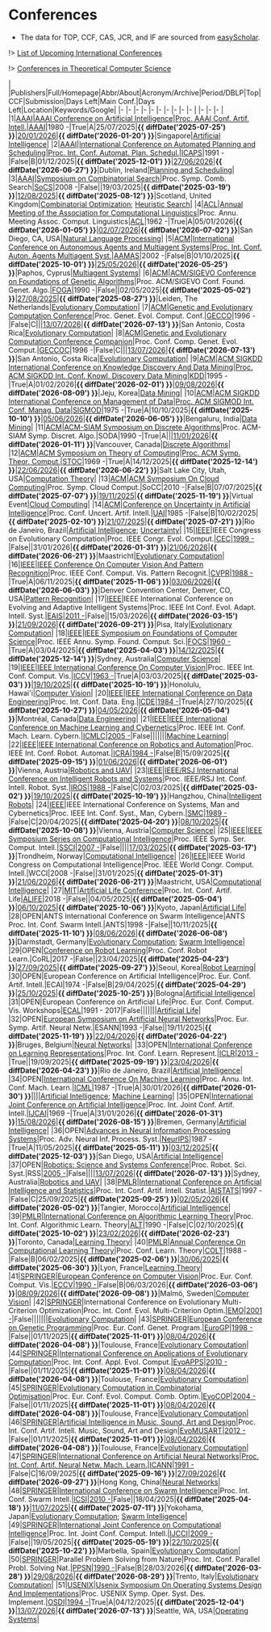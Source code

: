 # Conferences

- The data for TOP, CCF, CAS, JCR, and IF are sourced from [easyScholar](https://www.easyscholar.cc/).

!> [List of Upcoming International Conferences](https://internationalconferencealerts.com/all-events.php)

!> [Conferences in Theoretical Computer Science](https://www.lix.polytechnique.fr/~hermann/conf.php)

|  |Publishers|Full/Homepage|Abbr/About|Acronym/Archive|Period/DBLP|Top|CCF|Submission|Days Left|Main Conf.|Days Left|Location|Keywords/Google|
|- |-         |-            |-         |-              |-          |-  |-  |-         |-        |          |-        |-       |-              |
|1|[AAAI](https://www.aaai.org/)|[AAAI Conference on Artificial Intelligence](https://aaai.org/Conferences/conferences.php)|[Proc. AAAI Conf. Artif. Intell.](https://ojs.aaai.org/index.php/AAAI/about)|[AAAI](https://ojs.aaai.org/index.php/AAAI/issue/archive)|1980 -|True|A|25/07/2025|**{{ diffDate('2025-07-25') }}**|[20/01/2026](https://aaai.org/conference/aaai/aaai-26/)|**{{ diffDate('2026-01-20') }}**|Singapore|[Artificial Intelligence](https://www.google.com/search?q=Artificial+Intelligence)|
|2|[AAAI](https://www.aaai.org/)|[International Conference on Automated Planning and Scheduling](https://www.icaps-conference.org/)|[Proc. Int. Conf. Automat. Plan. Schedul.](https://www.icaps-conference.org/)|[ICAPS](https://ojs.aaai.org/index.php/ICAPS/issue/archive)|1991 -|False|B|01/12/2025|**{{ diffDate('2025-12-01') }}**|[27/06/2026](https://icaps26.icaps-conference.org/)|**{{ diffDate('2026-06-27') }}**|Dublin, Ireland|[Planning and Scheduling](https://www.google.com/search?q=Planning+and+Scheduling)|
|3|[AAAI](https://www.aaai.org/)|[Symposium on Combinatorial Search](http://search-conference.org)|Proc. Symp. Comb. Search|[SoCS](https://ojs.aaai.org/index.php/SOCS/issue/archive)|2008 -|False||19/03/2025|**{{ diffDate('2025-03-19') }}**|[12/08/2025](https://socs25.search-conference.org/)|**{{ diffDate('2025-08-12') }}**|Scotland, United Kingdom|[Combinatorial Optimization](https://www.google.com/search?q=Combinatorial+Optimization); [Heuristic Search](https://www.google.com/search?q=Heuristic+Search)|
|4|[ACL](https://www.aclweb.org/)|[Annual Meeting of the Association for Computational Linguistics](https://aclanthology.org/venues/acl/)|Proc. Annu. Meeting Assoc. Comput. Linguistics|[ACL](https://aclanthology.org/venues/acl/)|1962 -|True|A|05/01/2026|**{{ diffDate('2026-01-05') }}**|[02/07/2026](https://2026.aclweb.org/)|**{{ diffDate('2026-07-02') }}**|San Diego, CA, USA|[Natural Language Processing](https://www.google.com/search?q=Natural+Language+Processing)|
|5|[ACM](https://www.acm.org/)|[International Conference on Autonomous Agents and Multiagent Systems](https://www.ifaamas.org/)|[Proc. Int. Conf. Auton. Agents Multiagent Syst.](https://www.ifaamas.org/)|[AAMAS](https://dl.acm.org/conference/aamas/proceedings)|2002 -|False|B|01/10/2025|**{{ diffDate('2025-10-01') }}**|[25/05/2026](https://cyprusconferences.org/aamas2026/)|**{{ diffDate('2026-05-25') }}**|Paphos, Cyprus|[Multiagent Systems](https://www.google.com/search?q=Multiagent+Systems)|
|6|[ACM](https://www.acm.org/)|[ACM/SIGEVO Conference on Foundations of Genetic Algorithms](https://sig.sigevo.org/FOGAs)|Proc. ACM/SIGEVO Conf. Found. Genet. Algo.|[FOGA](https://dl.acm.org/conference/foga)|1990 -|False||02/05/2025|**{{ diffDate('2025-05-02') }}**|[27/08/2025](https://naco.liacs.nl/foga2025/)|**{{ diffDate('2025-08-27') }}**|Leiden, The Netherlands|[Evolutionary Computation](https://www.google.com/search?q=Evolutionary+Computation)|
|7|[ACM](https://www.acm.org/)|[Genetic and Evolutionary Computation Conference](https://dl.acm.org/conference/gecco)|Proc. Genet. Evol. Comput. Conf.|[GECCO](https://dl.acm.org/conference/gecco)|1996 -|False|C|||[13/07/2026](https://gecco-2026.sigevo.org/HomePage)|**{{ diffDate('2026-07-13') }}**|San Antonio, Costa Rica|[Evolutionary Computation](https://www.google.com/search?q=Evolutionary+Computation)|
|8|[ACM](https://www.acm.org/)|[Genetic and Evolutionary Computation Conference Companion](https://dl.acm.org/conference/gecco)|Proc. Conf. Comp. Genet. Evol. Comput.|[GECCOC](https://dl.acm.org/conference/gecco)|1996 -|False|C|||[13/07/2026](https://gecco-2025.sigevo.org/HomePage)|**{{ diffDate('2026-07-13') }}**|San Antonio, Costa Rica|[Evolutionary Computation](https://www.google.com/search?q=Evolutionary+Computation)|
|9|[ACM](https://www.acm.org/)|[ACM SIGKDD International Conference on Knowledge Discovery And Data Mining](https://kdd.org)|[Proc. ACM SIGKDD Int. Conf. Knowl. Discovery Data Mining](https://kdd.org/about)|[KDD](https://dlnext.acm.org/conference/kdd/proceedings)|1995 -|True|A|01/02/2026|**{{ diffDate('2026-02-01') }}**|[09/08/2026](https://kdd2026.kdd.org/)|**{{ diffDate('2026-08-09') }}**|Jeju, Korea|[Data Mining](https://www.google.com/search?q=Data+Mining)|
|10|[ACM](https://www.acm.org/)|[ACM SIGKDD International Conference on Management of Data](https://sigmod.org/)|[Proc. ACM SIGMOD Int. Conf. Manag. Data](https://sigmod.org/about-sigmod/)|[SIGMOD](https://dl.acm.org/conference/mod/proceedings)|1975 -|True|A|10/10/2025|**{{ diffDate('2025-10-10') }}**|[05/06/2026](https://2026.sigmod.org/)|**{{ diffDate('2026-06-05') }}**|Bengaluru, India|[Data Mining](https://www.google.com/search?q=Data+Mining)|
|11|[ACM](https://www.acm.org/)|[ACM-SIAM Symposium on Discrete Algorithms](https://www.siam.org/conferences-events/siam-conferences)|Proc. ACM-SIAM Symp. Discret. Algo.|SODA|1990 -|True|A|||[11/01/2026](https://www.siam.org/conferences-events/siam-conferences/soda26/)|**{{ diffDate('2026-01-11') }}**|Vancouver, Canada|[Discrete Algorithms](https://www.google.com/search?q=Discrete+Algorithms)|
|12|[ACM](https://www.acm.org/)|[ACM Symposium on Theory of Computing](https://sigact.org/articles/conferences.html)|[Proc. ACM Symp. Theor. Comput.](https://acm-stoc.org/)|[STOC](https://dl.acm.org/conference/stoc)|1969 -|True|A|14/12/2025|**{{ diffDate('2025-12-14') }}**|[22/06/2026](https://acm-stoc.org/stoc2026/)|**{{ diffDate('2026-06-22') }}**|Salt Lake City, Utah, USA|[Computation Theory](https://www.google.com/search?q=Computation+Theory)|
|13|[ACM](https://www.acm.org/)|[ACM Symposium On Cloud Computing](https://acmsocc.org/)|Proc. Symp. Cloud Comput.|SoCC|2010 -|False|B|07/07/2025|**{{ diffDate('2025-07-07') }}**|[19/11/2025](https://acmsocc.org/2025/index.html)|**{{ diffDate('2025-11-19') }}**|Virtual Event|[Cloud Computing](https://www.google.com/search?q=Cloud+Computing)|
|14|[ACM](https://www.acm.org/)|[Conference on Uncertainty in Artificial Intelligence](https://www.auai.org/)|Proc. Conf. Uncert. Artif. Intell.|[UAI](https://dl.acm.org/conference/uai)|1985 -|False|B|10/02/2025|**{{ diffDate('2025-02-10') }}**|[21/07/2025](https://www.auai.org/uai2025/)|**{{ diffDate('2025-07-21') }}**|Rio de Janeiro, Brazil|[Artificial Intelligence](https://www.google.com/search?q=Artificial+Intelligence); [Uncertainty](https://www.google.com/search?q=Uncertainty)|
|15|[IEEE](https://ieeexplore.ieee.org/)|IEEE Congress on Evolutionary Computation|Proc. IEEE Congr. Evol. Comput.|[CEC](https://ieeexplore.ieee.org/xpl/conhome/1000284/all-proceedings)|[1999 -](https://dblp.org/db/conf/cec/index.html)|False||31/01/2026|**{{ diffDate('2026-01-31') }}**|[21/06/2026](https://attend.ieee.org/wcci-2026/)|**{{ diffDate('2026-06-21') }}**|Maastricht|[Evolutionary Computation](https://www.google.com/search?q=Evolutionary+Computation)|
|16|[IEEE](https://ieeexplore.ieee.org/)|[IEEE Conference On Computer Vision And Pattern Recognition](https://cvpr.thecvf.com/)|Proc. IEEE Conf. Comput. Vis. Pattern Recognit.|[CVPR](https://ieeexplore.ieee.org/xpl/conhome/1000147/all-proceedings)|[1988 -](https://dblp.org/db/conf/cvpr/index.html)|True|A|06/11/2025|**{{ diffDate('2025-11-06') }}**|[03/06/2026](https://cvpr.thecvf.com/Conferences/2026)|**{{ diffDate('2026-06-03') }}**|Denver Convention Center, Denver, CO, USA|[Pattern Recognition](https://www.google.com/search?q=Pattern+Recognition)|
|17|[IEEE](https://ieeexplore.ieee.org/)|IEEE International Conference on Evolving and Adaptive Intelligent Systems|Proc. IEEE Int Conf. Evol. Adapt. Intell. Syst.|[EAIS](https://ieeexplore.ieee.org/xpl/conhome/1800397/all-proceedings)|[2011 -](https://dblp.org/db/conf/eais/index.html)|False||15/03/2026|**{{ diffDate('2026-03-15') }}**|[21/09/2026](https://ai.dii.unipi.it/eais2026/)|**{{ diffDate('2026-09-21') }}**|Pisa, Italy|[Evolutionary Computation](https://www.google.com/search?q=Evolutionary+Computation)|
|18|[IEEE](https://ieeexplore.ieee.org/)|[IEEE Symposium on Foundations of Computer Science](https://ieee-focs.org/)|Proc. IEEE Annu. Symp. Found. Comput. Sci.|[FOCS](https://ieeexplore.ieee.org/xpl/conhome/1000292/all-proceedings)|[1960 -](https://dblp.org/db/conf/focs/index.html)|True|A|03/04/2025|**{{ diffDate('2025-04-03') }}**|[14/12/2025](https://focs.computer.org/2025/)|**{{ diffDate('2025-12-14') }}**|Sydney, Australia|[Computer Science](https://www.google.com/search?q=Computer+Science)|
|19|[IEEE](https://ieeexplore.ieee.org/)|[IEEE International Conference On Computer Vision](https://iccv.thecvf.com/)|Proc. IEEE Int. Conf. Comput. Vis.|[ICCV](https://ieeexplore.ieee.org/xpl/conhome/1000149/all-proceedings)|[1963 -](https://dblp.org/db/conf/iccv/index.html)|True|A|03/03/2025|**{{ diffDate('2025-03-03') }}**|[19/10/2025](https://iccv.thecvf.com/)|**{{ diffDate('2025-10-19') }}**|Honolulu, Hawai'i|[Computer Vision](https://www.google.com/search?q=Computer+Vision)|
|20|[IEEE](https://ieeexplore.ieee.org/)|[IEEE International Conference on Data Engineering](https://ieee-icde.org/)|Proc. Int. Conf. Data. Eng.|[ICDE](https://ieeexplore.ieee.org/xpl/conhome/1000178/all-proceedings)|[1984 -](https://dblp.org/db/conf/icde/index.html)|True|A|27/10/2025|**{{ diffDate('2025-10-27') }}**|[04/05/2026](https://icde2026.github.io/)|**{{ diffDate('2026-05-04') }}**|Montréal, Canada|[Data Engineering](https://www.google.com/search?q=Data+Engineering)|
|21|[IEEE](https://ieeexplore.ieee.org/)|[IEEE International Conference on Machine Learning and Cybernetics](https://www.icmlc.com/)|Proc. IEEE Int. Conf. Mach. Learn. Cybern.|[ICMLC](https://ieeexplore.ieee.org/xpl/conhome/1000424/all-proceedings)|[2005 -](https://dblp.org/db/conf/icmlc/index.html)|False|||||||[Machine Learning](https://www.google.com/search?q=Machine+Learning)|
|22|[IEEE](https://ieeexplore.ieee.org/)|[IEEE International Conference on Robotics and Automation](https://www.ieee-ras.org/conferences-workshops/fully-sponsored/icra)|Proc. IEEE Int. Conf. Robot. Automat.|[ICRA](https://ieeexplore.ieee.org/xpl/conhome/1000639/all-proceedings)|[1984 -](https://dblp.org/db/conf/icra/index.html)|False|B|15/09/2025|**{{ diffDate('2025-09-15') }}**|[01/06/2026](https://2026.ieee-icra.org/)|**{{ diffDate('2026-06-01') }}**|Vienna, Austria|[Robotics and UAV](https://www.google.com/search?q=Robotics+and+UAV)|
|23|[IEEE](https://ieeexplore.ieee.org/)|[IEEE/RSJ International Conference on Intelligent Robots and Systems](https://www.ieee-ras.org/conferences-workshops/financially-co-sponsored/iros)|Proc. IEEE/RSJ Int. Conf. Intell. Robot. Syst.|[IROS](https://ieeexplore.ieee.org/xpl/conhome/1000393/all-proceedings)|[1988 -](https://dblp.org/db/conf/iros/index.html)|False|C|02/03/2025|**{{ diffDate('2025-03-02') }}**|[19/10/2025](http://www.iros25.org/)|**{{ diffDate('2025-10-19') }}**|Hangzhou, China|[Intelligent Robots](https://www.google.com/search?q=Intelligent+Robots)|
|24|[IEEE](https://ieeexplore.ieee.org/)|IEEE International Conference on Systems, Man and Cybernetics|Proc. IEEE Int. Conf. Syst., Man, Cybern.|[SMC](https://ieeexplore.ieee.org/xpl/conhome/1000738/all-proceedings)|[1989 -](https://dblp.org/db/conf/smc/index.html)|False|C|20/04/2025|**{{ diffDate('2025-04-20') }}**|[08/10/2025](https://www.ieeesmc2025.org/)|**{{ diffDate('2025-10-08') }}**|Vienna, Austria|[Computer Science](https://www.google.com/search?q=Computer+Science)|
|25|[IEEE](https://ieeexplore.ieee.org/)|[IEEE Symposium Series on Computational Intelligence](https://ieee-ssci.org/)|Proc. IEEE Symp. Ser. Comput. Intell.|[SSCI](https://ieeexplore.ieee.org/xpl/conhome/1811304/all-proceedings)|[2007 -](https://dblp.org/db/conf/ssci/index.html)|False||||[17/03/2025](https://ieee-ssci.org/)|**{{ diffDate('2025-03-17') }}**|Trondheim, Norway|[Computational Intelligence](https://www.google.com/search?q=Computational+Intelligence)|
|26|[IEEE](https://ieeexplore.ieee.org/)|IEEE World Congress on Computational Intelligence|Proc. IEEE World Congr. Comput. Intell.|WCCI|2008 -|False||31/01/2025|**{{ diffDate('2025-01-31') }}**|[21/06/2026](https://attend.ieee.org/wcci-2026/)|**{{ diffDate('2026-06-21') }}**|Maastricht, USA|[Computational Intelligence](https://www.google.com/search?q=Computational+Intelligence)|
|27|[MIT](https://direct.mit.edu/)|[Artificial Life Conference](https://direct.mit.edu/isal)|Proc. Int. Conf. Artif. Life|[ALIFE](https://direct.mit.edu/isal)|2018 -|False||04/05/2025|**{{ diffDate('2025-05-04') }}**|[06/10/2025](https://2025.alife.org/)|**{{ diffDate('2025-10-06') }}**|Kyoto,  Japan|[Artificial Life](https://www.google.com/search?q=Artificial+Life)|
|28|OPEN|ANTS International Conference on Swarm Intelligence|ANTS Proc. Int. Conf. Swarm Intell.|ANTS|1998 -|False||10/11/2025|**{{ diffDate('2025-11-10') }}**|[08/06/2026](https://ants2026.org/)|**{{ diffDate('2026-06-08') }}**|Darmstadt, Germany|[Evolutionary Computation](https://www.google.com/search?q=Evolutionary+Computation); [Swarm Intelligence](https://www.google.com/search?q=Swarm+Intelligence)|
|29|OPEN|[Conference on Robot Learning](https://www.corl.org/)|Proc. Conf. Robot Learn.|CoRL|2017 -|False||23/04/2025|**{{ diffDate('2025-04-23') }}**|[27/09/2025](https://www.corl.org/)|**{{ diffDate('2025-09-27') }}**|Seoul, Korea|[Robot Learning](https://www.google.com/search?q=Robot+Learning)|
|30|OPEN|European Conference on Artificial Intelligence|Proc. Eur. Conf. Artif. Intell.|ECAI|1974 -|False|B|29/04/2025|**{{ diffDate('2025-04-29') }}**|[25/10/2025](https://ecai2025.org/)|**{{ diffDate('2025-10-25') }}**|Bologna|[Artificial Intelligence](https://www.google.com/search?q=Artificial+Intelligence)|
|31|OPEN|European Conference on Artificial Life|Proc. Eur. Conf. Comput. Vis. Workshops|[ECAL](https://link.springer.com/conference/ecal)|1991 - 2017|False|||||||[Artificial Life](https://www.google.com/search?q=Artificial+Life)|
|32|OPEN|[European Symposium on Artificial Neural Networks](https://www.esann.org/)|Proc. Eur. Symp. Artif. Neural Netw.|ESANN|1993 -|False||19/11/2025|**{{ diffDate('2025-11-19') }}**|[22/04/2026](https://www.esann.org/)|**{{ diffDate('2026-04-22') }}**|Bruges, Belgium|[Neural Networks](https://www.google.com/search?q=Neural+Networks)|
|33|OPEN|[International Conference on Learning Representations](https://iclr.cc)|Proc. Int. Conf. Learn. Represent.|[ICLR](https://openreview.net/group?id=ICLR.cc)|[2013 -](https://dblp.org/db/conf/iclr/index.html)|True||19/09/2025|**{{ diffDate('2025-09-19') }}**|[23/04/2026](https://iclr.cc/)|**{{ diffDate('2026-04-23') }}**|Rio de Janeiro, Brazil|[Artificial Intelligence](https://www.google.com/search?q=Artificial+Intelligence)|
|34|OPEN|[International Conference On Machine Learning](https://icml.cc)|Proc. Annu. Int. Conf. Mach. Learn.|[ICML](https://proceedings.mlr.press/)|1987 -|True|A|30/01/2026|**{{ diffDate('2026-01-30') }}**||||[Artificial Intelligence](https://www.google.com/search?q=Artificial+Intelligence); [Machine Learning](https://www.google.com/search?q=Machine+Learning)|
|35|OPEN|[International Joint Conference on Artificial Intelligence](https://www.ijcai.org)|Proc. Int. Joint Conf. Artif. Intell.|[IJCAI](https://www.ijcai.org/all_proceedings)|1969 -|True|A|31/01/2026|**{{ diffDate('2026-01-31') }}**|[15/08/2026](https://2026.ijcai.org/)|**{{ diffDate('2026-08-15') }}**|Bremen, Germany|[Artificial Intelligence](https://www.google.com/search?q=Artificial+Intelligence)|
|36|OPEN|[Advances in Neural Information Processing Systems](https://nips.cc/)|Proc. Adv. Neural Inf. Process. Syst.|[NeurIPS](https://proceedings.neurips.cc/)|1987 -|True|A|11/05/2025|**{{ diffDate('2025-05-11') }}**|[03/12/2025](https://nips.cc/)|**{{ diffDate('2025-12-03') }}**|San Diego, USA|[Artificial Intelligence](https://www.google.com/search?q=Artificial+Intelligence)|
|37|OPEN|[Robotics: Science and Systems Conference](https://roboticsconference.org)|Proc. Robot. Sci. Syst.|RSS|[2005 -](https://dblp.org/db/conf/rss/index.html)|False||||[13/07/2026](https://roboticsconference.org)|**{{ diffDate('2026-07-13') }}**|Sydney, Australia|[Robotics and UAV](https://www.google.com/search?q=Robotics+and+UAV)|
|38|[PMLR](https://proceedings.mlr.press/)|[International Conference on Artificial Intelligence and Statistics](https://aistats.org)|Proc. Int. Conf. Artif. Intell. Statist.|[AISTATS](https://proceedings.mlr.press/)|1997 -|False|C|25/09/2025|**{{ diffDate('2025-09-25') }}**|[02/05/2026](https://aistats.org/aistats2026/)|**{{ diffDate('2026-05-02') }}**|Tangier, Morocco|[Artificial Intelligence](https://www.google.com/search?q=Artificial+Intelligence)|
|39|[PMLR](https://proceedings.mlr.press/)|[International Conference on Algorithmic Learning Theory](http://algorithmiclearningtheory.org/)|Proc. Int. Conf. Algorithmic Learn. Theory|[ALT](https://proceedings.mlr.press/)|1990 -|False|C|02/10/2025|**{{ diffDate('2025-10-02') }}**|[23/02/2026](http://algorithmiclearningtheory.org/alt2026/)|**{{ diffDate('2026-02-23') }}**|Toronto, Canada|[Learning Theory](https://www.google.com/search?q=Learning+Theory)|
|40|[PMLR](https://proceedings.mlr.press/)|[Annual Conference On Computational Learning Theory](http://learningtheory.org)|Proc. Conf. Learn. Theory|[COLT](https://dl.acm.org/conference/colt/proceedings)|1988 -|False|B|06/02/2025|**{{ diffDate('2025-02-06') }}**|[30/06/2025](https://learningtheory.org/colt2025/)|**{{ diffDate('2025-06-30') }}**|Lyon, France|[Learning Theory](https://www.google.com/search?q=Learning+Theory)|
|41|[SPRINGER](https://www.springer.com/)|[European Conference on Computer Vision](https://eccv.ecva.net/)|Proc. Eur. Conf. Comput. Vis.|[ECCV](https://link.springer.com/conference/eccv)|[1990 -](https://dblp.org/db/conf/eccv/index.html)|False|B|06/03/2026|**{{ diffDate('2026-03-06') }}**|[08/09/2026](https://eccv.ecva.net/)|**{{ diffDate('2026-09-08') }}**|Malmö, Sweden|[Computer Vision](https://www.google.com/search?q=Computer+Vision)|
|42|[SPRINGER](https://www.springer.com/)|International Conference on Evolutionary Multi-Criterion Optimization|Proc. Int. Conf. Evol. Multi-Criterion Optim.|[EMO](https://link.springer.com/conference/emo)|[2001 -](https://dblp.org/db/conf/emo/index.html)|False|||||||[Evolutionary Computation](https://www.google.com/search?q=Evolutionary+Computation)|
|43|[SPRINGER](https://www.springer.com/)|[European Conference on Genetic Programming](https://www.evostar.org/)|Proc. Eur. Conf. Genet. Program.|[EuroGP](https://link.springer.com/conference/eurogp)|[1998 -](https://dblp.org/db/conf/eurogp/index.html)|False||01/11/2025|**{{ diffDate('2025-11-01') }}**|[08/04/2026](https://www.evostar.org/2026/eurogp/)|**{{ diffDate('2026-04-08') }}**|Toulouse, France|[Evolutionary Computation](https://www.google.com/search?q=Evolutionary+Computation)|
|44|[SPRINGER](https://www.springer.com/)|[International Conference on Applications of Evolutionary Computation](https://www.evostar.org/)|Proc. Int. Conf. Appl. Evol. Comput.|[EvoAPPS](https://link.springer.com/conference/evoapplications)|[2010 -](https://dblp.org/db/conf/evoapps/index.html)|False||01/11/2025|**{{ diffDate('2025-11-01') }}**|[08/04/2026](https://www.evostar.org/2026/evoapps/)|**{{ diffDate('2026-04-08') }}**|Toulouse, France|[Evolutionary Computation](https://www.google.com/search?q=Evolutionary+Computation)|
|45|[SPRINGER](https://www.springer.com/)|[Evolutionary Computation in Combinatorial Optimisation](https://www.evostar.org/)|Proc. Eur. Conf. Evol. Comput. Comb. Optim.|[EvoCOP](https://link.springer.com/conference/evocop)|[2004 -](https://dblp.org/db/conf/evocop/index.html)|False||01/11/2025|**{{ diffDate('2025-11-01') }}**|[08/04/2026](https://www.evostar.org/2026/evocop/)|**{{ diffDate('2026-04-08') }}**|Toulouse, France|[Evolutionary Computation](https://www.google.com/search?q=Evolutionary+Computation)|
|46|[SPRINGER](https://www.springer.com/)|[Artificial Intelligence in Music, Sound, Art and Design](https://www.evostar.org/)|Proc. Int. Conf. Artif. Intell. Music, Sound, Art and Design|[EvoMUSART](https://link.springer.com/conference/evomusart)|[2012 -](https://dblp.org/db/conf/evomusart/index.html)|False||01/11/2025|**{{ diffDate('2025-11-01') }}**|[08/04/2026](https://www.evostar.org/2026/evomusart/)|**{{ diffDate('2026-04-08') }}**|Toulouse, France|[Evolutionary Computation](https://www.google.com/search?q=Evolutionary+Computation)|
|47|[SPRINGER](https://www.springer.com/)|[International Conference on Artificial Neural Networks](https://e-nns.org/)|[Proc. Int. Conf. Artif. Neural Netw. Mach. Learn.](https://e-nns.org/)|[ICANN](https://link.springer.com/conference/icann)|[1991 -](https://dblp.org/db/conf/icann/index.html)|False|C|16/09/2025|**{{ diffDate('2025-09-16') }}**|[27/09/2026](https://waset.org/artificial-neural-networks-conference-in-september-2026-in-hong-kong)|**{{ diffDate('2026-09-27') }}**|Hong Kong, China|[Neural Networks](https://www.google.com/search?q=Neural+Networks)|
|48|[SPRINGER](https://www.springer.com/)|[International Conference on Swarm Intelligence](https://iasei.org/)|Proc. Int. Conf. Swarm Intell.|[ICSI](https://link.springer.com/conference/icsi)|[2010 -](https://dblp.org/db/conf/swarm/index.html)|False||18/04/2025|**{{ diffDate('2025-04-18') }}**|[11/07/2025](https://iasei.org/icsi2025/)|**{{ diffDate('2025-07-11') }}**|Yokohama, Japan|[Evolutionary Computation](https://www.google.com/search?q=Evolutionary+Computation); [Swarm Intelligence](https://www.google.com/search?q=Swarm+Intelligence)|
|49|[SPRINGER](https://www.springer.com/)|[International Joint Conference on Computational Intelligence](https://ijcci.scitevents.org/)|Proc. Int. Joint Conf. Comput. Intell.|[IJCCI](https://link.springer.com/conference/ijcci)|[2009 -](https://dblp.org/db/conf/ijcci/index.html)|False||19/05/2025|**{{ diffDate('2025-05-19') }}**|[22/10/2025](https://ijcci.scitevents.org/)|**{{ diffDate('2025-10-22') }}**|Marbella, Spain|[Evolutionary Computation](https://www.google.com/search?q=Evolutionary+Computation)|
|50|[SPRINGER](https://www.springer.com/)|Parallel Problem Solving from Nature|Proc. Int. Conf. Parallel Probl. Solving Nat.|[PPSN](https://link.springer.com/conference/ppsn)|[1990 -](https://dblp.org/db/conf/ppsn/index.html)|False|B|28/03/2026|**{{ diffDate('2026-03-28') }}**|[29/08/2026](https://ppsn2026.disi.unitn.it/)|**{{ diffDate('2026-08-29') }}**|Trento, Italy|[Evolutionary Computation](https://www.google.com/search?q=Evolutionary+Computation)|
|51|[USENIX](https://www.usenix.org/)|[Usenix Symposium On Operating Systems Design And Implementations](https://www.usenix.org)|Proc. USENIX Symp. Oper. Syst. Des. Implement.|[OSDI](https://dl.acm.org/conference/osdi/proceedings)|[1994 -](https://dblp.org/db/conf/osdi/index.html)|True|A|04/12/2025|**{{ diffDate('2025-12-04') }}**|[13/07/2026](https://www.usenix.org/conference/osdi26)|**{{ diffDate('2026-07-13') }}**|Seattle, WA, USA|[Operating Systems](https://www.google.com/search?q=Operating+Systems)|
